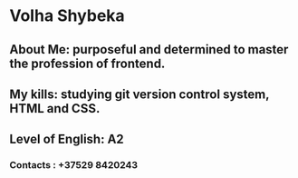 # Volha Shybeka
## About Me: purposeful and determined to master the profession of frontend.
## My kills: studying git version control system, HTML and CSS.
## Level of English: A2
### Contacts : +37529 8420243
